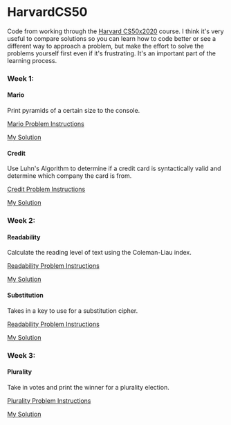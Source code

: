 # HarvardCS50
Code from working through the [Harvard CS50x2020](https://online-learning.harvard.edu/course/cs50-introduction-computer-science?delta=0) course. I think it's very useful to compare solutions so you can learn how to code better or see a different way to approach a problem, but make the effort to solve the problems yourself first even if it's frustrating. It's an important part of the learning process.

### Week 1:
#### Mario
Print pyramids of a certain size to the console.

[Mario Problem Instructions](https://cs50.harvard.edu/x/2021/psets/1/mario/more/)

[My Solution](https://github.com/JemCopeCodes/HarvardCS50/blob/main/Week1/mario.c)
#### Credit
Use Luhn's Algorithm to determine if a credit card is syntactically valid and determine which company the card is from.

[Credit Problem Instructions](https://cs50.harvard.edu/x/2021/psets/1/credit/)

[My Solution](https://github.com/JemCopeCodes/HarvardCS50/blob/main/Week1/credit.c)

### Week 2:
#### Readability
Calculate the reading level of text using the Coleman-Liau index.

[Readability Problem Instructions](https://cs50.harvard.edu/x/2021/psets/2/readability/)

[My Solution](https://github.com/JemCopeCodes/HarvardCS50/blob/main/Week2/readability.c)
#### Substitution
Takes in a key to use for a substitution cipher.

[Readability Problem Instructions](https://cs50.harvard.edu/x/2021/psets/2/substitution/)

[My Solution](https://github.com/JemCopeCodes/HarvardCS50/blob/main/Week2/substitution.c)

### Week 3:
#### Plurality
Take in votes and print the winner for a plurality election.

[Plurality Problem Instructions](https://cs50.harvard.edu/x/2021/psets/3/plurality/)

[My Solution](https://github.com/JemCopeCodes/HarvardCS50/blob/main/Week3/plurality.c)

